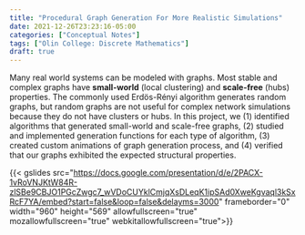 ```yaml
---
title: "Procedural Graph Generation For More Realistic Simulations"
date: 2021-12-26T23:23:16-05:00
categories: ["Conceptual Notes"]
tags: ["Olin College: Discrete Mathematics"]
draft: true
---
```


Many real world systems can be modeled with graphs. Most stable and complex graphs have **small-world** (local clustering) and **scale-free** (hubs) properties. The commonly used Erdös-Rényi algorithm generates random graphs, but random graphs are not useful for complex network simulations because they do not have clusters or hubs. In this project, we (1) identified algorithms that generated small-world and scale-free graphs, (2) studied and implemented generation functions for each type of algorithm, (3) created custom animations of graph generation process, and (4) verified that our graphs exhibited the expected structural properties.

{{< gslides src="https://docs.google.com/presentation/d/e/2PACX-1vRoVNJKtW84R-zlSBe9CBJO1PGcZwgc7_wVDoCUYklCmjqXsDLeqK1ipSAd0XweKgvaql3kSxRcF7YA/embed?start=false&loop=false&delayms=3000" frameborder="0" width="960" height="569" allowfullscreen="true" mozallowfullscreen="true" webkitallowfullscreen="true">}}

<!--more-->

